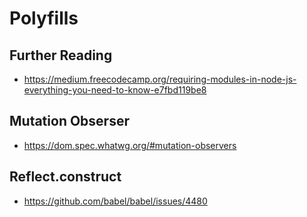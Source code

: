 # Polyfills

## Further Reading

  - https://medium.freecodecamp.org/requiring-modules-in-node-js-everything-you-need-to-know-e7fbd119be8

## Mutation Obserser

  - https://dom.spec.whatwg.org/#mutation-observers

## Reflect.construct

  - https://github.com/babel/babel/issues/4480
